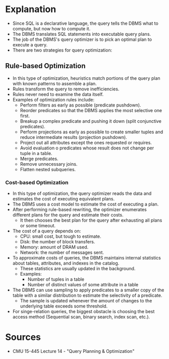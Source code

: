 # Explanation
- Since SQL is a declarative language, the query tells the DBMS what to compute, but now how to compute it.
- The DBMS translates SQL statements into executable query plans.
- The job of the DBMS's query optimizer is to pick an optimal plan to execute a query.
- There are two strategies for query optimization:

## Rule-based Optimization
- In this type of optimization, heuristics match portions of the query plan with known patterns to assemble a plan.
- Rules transform the query to remove inefficiencies.
- Rules never need to examine the data itself.
- Examples of optimization rules include:
	- Perform filters as early as possible (predicate pushdown).
	- Reorder predicates so that the DBMS applies the most selective one first.
	- Breakup a complex predicate and pushing it down (split conjunctive predicates).
	- Perform projections as early as possible to create smaller tuples and reduce intermediate results (projection pushdown).
	- Project out all attributes except the ones requested or requires.
	- Avoid evaluation o predicates whose result does not change per tuple in a table.
	- Merge predicates.
	- Remove unnecessary joins.
	- Flatten nested subqueries.

### Cost-based Optimization
- In this type of optimization, the query optimizer reads the data and estimates the cost of executing equivalent plans.
- The DBMS uses a cost model to estimate the cost of executing a plan.
- After performing rule-based rewriting, the optimizer enumerates different plans for the query and estimate their costs.
	- It then chooses the best plan for the query after exhausting all plans or some timeout.
- The cost of a query depends on:
	- CPU: small cost, but tough to estimate.
	- Disk: the number of block transfers.
	- Memory: amount of DRAM used.
	- Network: the number of messages sent.
- To approximate costs of queries, the DBMS maintains internal statistics about tables, attributes, and indexes in the catalog.
	- These statistics are usually updated in the background.
	- Examples:
		- Number of tuples in a table
		- Number of distinct values of some attribute in a table
- The DBMS can use sampling to apply predicates to a smaller copy of the table with a similar distribution to estimate the selectivity of a predicate.
	- The sample is updated whenever the amount of changes to the underlying table exceeds some threshold.
- For singe-relation queries, the biggest obstacle is choosing the best access method (Sequential scan, binary search, index scan, etc.).

# Sources
- CMU 15-445 Lecture 14 - "Query Planning & Optimization"